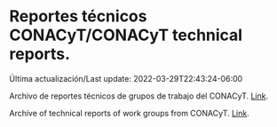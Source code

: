 # Reportes técnicos CONACyT/CONACyT technical reports.

Última actualización/Last update: 2022-03-29T22:43:24-06:00

Archivo de reportes técnicos de grupos de trabajo del CONACyT. [Link](https://salud.conacyt.mx/coronavirus/investigacion/productos/).

Archive of technical reports of work groups from CONACyT. [Link](https://salud.conacyt.mx/coronavirus/investigacion/productos/).

